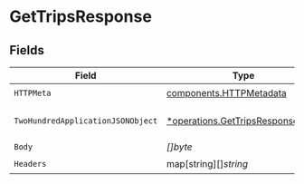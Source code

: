 # GetTripsResponse


## Fields

| Field                                                                               | Type                                                                                | Required                                                                            | Description                                                                         |
| ----------------------------------------------------------------------------------- | ----------------------------------------------------------------------------------- | ----------------------------------------------------------------------------------- | ----------------------------------------------------------------------------------- |
| `HTTPMeta`                                                                          | [components.HTTPMetadata](../../models/components/httpmetadata.md)                  | :heavy_check_mark:                                                                  | N/A                                                                                 |
| `TwoHundredApplicationJSONObject`                                                   | [*operations.GetTripsResponseBody](../../models/operations/gettripsresponsebody.md) | :heavy_minus_sign:                                                                  | A list of available train trips                                                     |
| `Body`                                                                              | *[]byte*                                                                            | :heavy_minus_sign:                                                                  | N/A                                                                                 |
| `Headers`                                                                           | map[string][]*string*                                                               | :heavy_check_mark:                                                                  | N/A                                                                                 |